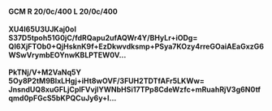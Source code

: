 #### GCM R 20/0c/400 L 20/0c/400
**XU4l65U3UJKaj0oI**<br/>**S37D5tpoh51G0jC/fdRQapu2ufAQWr4Y/BHyLr+iODg=**<br/>**QI6XjFTOb0+QjHsknK9f+EzDkwvdksmp+PSya7KOzy4rreGOaiAEaGxzG6WSwVrymbEOYnwKBLPTEW0V...**<br/><br/>
**PkTNj/V+M2VaNq5Y**<br/>**5Oy8P2tM9BIxLHgj+iHt8wOVF/3FUH2TDTfAFr5LKWw=**<br/>**JnsndUQ8xuGFLjCplFVvjIYWNbHSi17TPp8CdeWzfc+mRuahRjV3g6N0tfqmd0pFGcS5bKPQCuJy6y+I...**